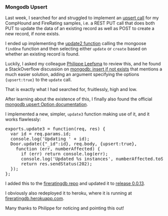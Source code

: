 <head>
<title>The 3D Web Coder</title>
<meta http-equiv="Content-Type" content="text/html; charset=utf-8"/>
<link rel="stylesheet" type="text/css" href="3dwc.css"/>
<script src="run_prettify.js" type="text/javascript"></script>
<!--
<script src="https://google-code-prettify.googlecode.com/svn/loader/run_prettify.js" type="text/javascript"></script>
-->
</head>

<!---

#mongolab #heroku #mongoosejs #expressjs
#Autodesk #IoT #SeeControl #cloud #adsk
#3dwebcoder #python #adskdevnetwrk #adsk #markdown #asciidoc
#gcal #caldav #cloud #googleapi #restapi
#milanojs
#3dwebaccel #prague #webgl #3dweb #a360
#au2015 #autocad #inventor #ah8 #cubeathens #developers
#aws #revitapi #jquery #handlebars #heroku
#ViewAndDataAPI
#JsFiddle #Reactjs #3dwebcoder #autodesku #rtceur
akn_include

#RestSharp #Mongoose #3dwebcoder #revitapi #restapi #javascript #mongodb #nodejs

-->


### Mongodb Upsert

Last week, I searched for and struggled to implement an
[upsert call](http://the3dwebcoder.typepad.com/blog/2015/09/comphound-restsharp-mongoose-put-and-post.html) for
my CompHound and FireRating samples, i.e. a REST PUT call that does both PUT to update the data of an existing record as well as POST to create a new record, if none exists.

I ended up implementing the
[update2 function](http://the3dwebcoder.typepad.com/blog/2015/09/comphound-restsharp-mongoose-put-and-post.html#4) calling
the mongoose `findOne` function and then selecting either `update` or `create` based on whether an existing record is found.

Luckily, I asked my colleague
[Philippe Leefsma](http://adndevblog.typepad.com/autocad/philippe-leefsma.html) to
review this, and he found a StackOverflow discussion on
[mongodb: insert if not exists](http://stackoverflow.com/questions/2801008/mongodb-insert-if-not-exists) that
mentions a much easier solution, adding an argument specifying the options `{upsert:true}` to the `update` call.

That is exactly what I had searched for, fruitlessly, high and low.

After learning about the existence of this, I finally also found the official
[mongodb upsert Option documentation](http://docs.mongodb.org/manual/tutorial/modify-documents/#upsert-option).

I implemented a new, simpler, `update3` function making use of it, and it works flawlessly:

<pre class="prettyprint">
exports.update3 = function(req, res) {
  var id = req.params.id;
  console.log('Updating ' + id);
  Door.update({"_id":id}, req.body, {upsert:true},
    function (err, numberAffected) {
      if (err) return console.log(err);
      console.log('Updated %s instances', numberAffected.toString());
      return res.sendStatus(202);
  });
};
</pre>

I added this to the
[fireratingdb repo](https://github.com/jeremytammik/firerating) and updated it to
[release 0.0.13](https://github.com/jeremytammik/firerating/releases/tag/0.0.13).

I obviously also redeployed it to heroku, where it is running at
[fireratingdb.herokuapp.com](http://fireratingdb.herokuapp.com).

Many thanks to Philippe for noticing and pointing this out!
